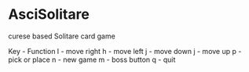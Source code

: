 # AsciSolitare
curese based Solitare card game

Key - Function
 l  - move right
 h  - move left
 j  - move down
 j  - move up
 p  - pick or place
 n  - new game
 m  - boss button
 q  - quit


